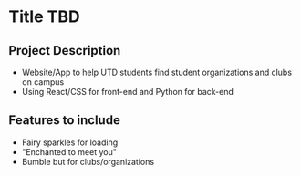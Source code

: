 # Title TBD

## Project Description
- Website/App to help UTD students find student organizations and clubs on campus
- Using React/CSS for front-end and Python for back-end

## Features to include
- Fairy sparkles for loading
- "Enchanted to meet you"
- Bumble but for clubs/organizations
